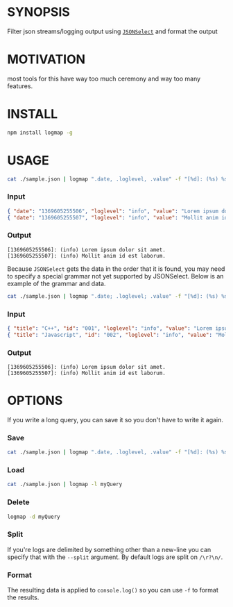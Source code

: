 # SYNOPSIS
Filter json streams/logging output using [`JSONSelect`][0] and format the output

# MOTIVATION
most tools for this have way too much ceremony and way too many features.

# INSTALL
```bash
npm install logmap -g
```

# USAGE
```bash
cat ./sample.json | logmap ".date, .loglevel, .value" -f "[%d]: (%s) %s"
```

### Input
```json
{ "date": "1369605255506", "loglevel": "info", "value": "Lorem ipsum dolor sit amet.", "title": "C++", "id": "001" }
{ "date": "1369605255507", "loglevel": "info", "value": "Mollit anim id est laborum.", "title": "Javascript", "id": "002" }
```

### Output
```
[1369605255506]: (info) Lorem ipsum dolor sit amet.
[1369605255507]: (info) Mollit anim id est laborum.
```

Because `JSONSelect` gets the data in the order that it is found, you may need 
to specify a special grammar not yet supported by JSONSelect. Below is an 
example of the grammar and data.
```bash
cat ./sample.json | logmap ".date; .loglevel; .value" -f "[%d]: (%s) %s"
```

### Input
```json
{ "title": "C++", "id": "001", "loglevel": "info", "value": "Lorem ipsum dolor sit amet.", "date": "1369605255506" }
{ "title": "Javascript", "id": "002", "loglevel": "info", "value": "Mollit anim id est laborum.", "date": "1369605255507" }
```

### Output
```
[1369605255506]: (info) Lorem ipsum dolor sit amet.
[1369605255507]: (info) Mollit anim id est laborum.
```

# OPTIONS
If you write a long query, you can save it so you don't have to write it again.

### Save
```bash
cat ./sample.json | logmap ".date, .loglevel, .value" -f "[%d]: (%s) %s" -s myQuery
```

### Load
```bash
cat ./sample.json | logmap -l myQuery
```

### Delete
```bash
logmap -d myQuery
```

### Split
If you're logs are delimited by something other than a new-line you can specify
that with the `--split` argument. By default logs are split on `/\r?\n/`.

### Format
The resulting data is applied to `console.log()` so you can use `-f` to format
the results.

[0]:http://jsonselect.org/#tryit
